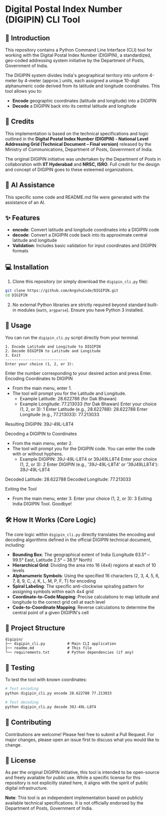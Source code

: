 # Digital Postal Index Number (DIGIPIN) CLI Tool

## 🚀 Introduction

This repository contains a Python Command Line Interface (CLI) tool for working with the Digital Postal Index Number (DIGIPIN), a standardized, geo-coded addressing system initiative by the Department of Posts, Government of India.

The DIGIPIN system divides India's geographical territory into uniform 4-meter by 4-meter (approx.) units, each assigned a unique 10-digit alphanumeric code derived from its latitude and longitude coordinates. This tool allows you to:

- **Encode** geographic coordinates (latitude and longitude) into a DIGIPIN
- **Decode** a DIGIPIN back into its central latitude and longitude

## 🙏 Credits

This implementation is based on the technical specifications and logic outlined in the **Digital Postal Index Number (DIGIPIN) - National Level Addressing Grid (Technical Document – Final version)** released by the Ministry of Communications, Department of Posts, Government of India.

The original DIGIPIN initiative was undertaken by the Department of Posts in collaboration with **IIT Hyderabad** and **NRSC, ISRO**. Full credit for the design and concept of DIGIPIN goes to these esteemed organizations.

## 🤖 AI Assistance

This specific some code and README.md file were generated with the assistance of an AI. 

## ✨ Features

- **encode**: Convert latitude and longitude coordinates into a DIGIPIN code
- **decode**: Convert a DIGIPIN code back into its approximate central latitude and longitude
- **Validation**: Includes basic validation for input coordinates and DIGIPIN formats

## 💻 Installation

1. Clone this repository (or simply download the `digipin_cli.py` file):

```bash
git clone https://github.com/AngshuCode/DIGIPIN.git
cd DIGIPIN
```


2. No external Python libraries are strictly required beyond standard built-in modules (`math`, `argparse`). Ensure you have Python 3 installed.

## 🚀 Usage

You can run the `digipin_cli.py` script directly from your terminal.

```--- India DIGIPIN Tool ---
1. Encode Latitude and Longitude to DIGIPIN
2. Decode DIGIPIN to Latitude and Longitude
3. Exit
----------------------------
Enter your choice (1, 2, or 3):
```
Enter the number corresponding to your desired action and press Enter.
Encoding Coordinates to DIGIPIN
 * From the main menu, enter 1.
 * The tool will prompt you for the Latitude and Longitude.
   * Example Latitude: 28.622788 (for Dak Bhawan)
   * Example Longitude: 77.213033 (for Dak Bhawan)
   Enter your choice (1, 2, or 3): 1
Enter Latitude (e.g., 28.622788): 28.622788
Enter Longitude (e.g., 77.213033): 77.213033

Resulting DIGIPIN: 39J-49L-L8T4

Decoding a DIGIPIN to Coordinates
 * From the main menu, enter 2.
 * The tool will prompt you for the DIGIPIN code. You can enter the code with or without hyphens.
   * Example DIGIPIN: 39J-49L-L8T4 or 39J49LL8T4
   Enter your choice (1, 2, or 3): 2
Enter DIGIPIN (e.g., '39J-49L-L8T4' or '39J49LL8T4'): 39J-49L-L8T4

Decoded Latitude: 28.622788
Decoded Longitude: 77.213033

Exiting the Tool
 * From the main menu, enter 3.
   Enter your choice (1, 2, or 3): 3
Exiting India DIGIPIN Tool. Goodbye!


## 🛠️ How It Works (Core Logic)

The core logic within `digipin_cli.py` directly translates the encoding and decoding algorithms defined in the official DIGIPIN technical document, including:

- **Bounding Box**: The geographical extent of India (Longitude 63.5° – 99.5° East, Latitude 2.5° – 38.5° North)
- **Hierarchical Grid**: Dividing the area into 16 (4x4) regions at each of 10 levels
- **Alphanumeric Symbols**: Using the specified 16 characters (2, 3, 4, 5, 6, 7, 8, 9, C, J, K, L, M, P, F, T) for encoding
- **Spiral Labeling**: The specific anti-clockwise spiraling pattern for assigning symbols within each 4x4 grid
- **Coordinate-to-Code Mapping**: Precise calculations to map latitude and longitude to the correct grid cell at each level
- **Code-to-Coordinate Mapping**: Reverse calculations to determine the central point of a given DIGIPIN's cell

## 📁 Project Structure

```
digipin/
├── digipin_cli.py          # Main CLI application
├── readme.md               # This file
└── requirements.txt        # Python dependencies (if any)
```

## 🧪 Testing

To test the tool with known coordinates:

```bash
# Test encoding
python digipin_cli.py encode 28.622788 77.213033

# Test decoding
python digipin_cli.py decode 39J-49L-L8T4
```

## 🤝 Contributing

Contributions are welcome! Please feel free to submit a Pull Request. For major changes, please open an issue first to discuss what you would like to change.

## 📄 License

As per the original DIGIPIN initiative, this tool is intended to be open-source and freely available for public use. While a specific license for this repository is not explicitly stated here, it aligns with the spirit of public digital infrastructure.

**Note**: This tool is an independent implementation based on publicly available technical specifications. It is not officially endorsed by the Department of Posts, Government of India.
